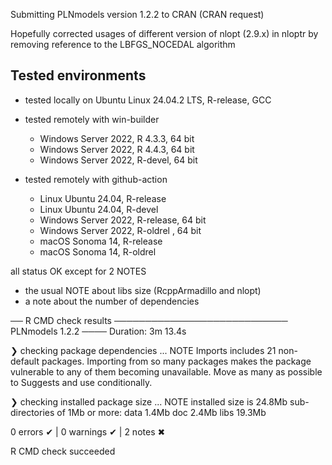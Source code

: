
Submitting PLNmodels version 1.2.2 to CRAN (CRAN request)

Hopefully corrected usages of different version of nlopt (2.9.x) in nloptr by 
removing reference to the LBFGS_NOCEDAL algorithm

## Tested environments

* tested locally on Ubuntu Linux 24.04.2 LTS, R-release, GCC

* tested remotely with win-builder 
  - Windows Server 2022, R 4.3.3, 64 bit
  - Windows Server 2022, R 4.4.3, 64 bit
  - Windows Server 2022, R-devel, 64 bit

* tested remotely with github-action
  - Linux Ubuntu 24.04, R-release
  - Linux Ubuntu 24.04, R-devel 
  - Windows Server 2022, R-release, 64 bit
  - Windows Server 2022, R-oldrel , 64 bit
  - macOS Sonoma 14, R-release 
  - macOS Sonoma 14, R-oldrel 

all status OK except for 2 NOTES

* the usual NOTE about libs size (RcppArmadillo and nlopt)
* a note about the number of dependencies

── R CMD check results ──────────────────────────── PLNmodels 1.2.2 ────
Duration: 3m 13.4s

❯ checking package dependencies ... NOTE
  Imports includes 21 non-default packages.
  Importing from so many packages makes the package vulnerable to any of
  them becoming unavailable.  Move as many as possible to Suggests and
  use conditionally.

❯ checking installed package size ... NOTE
    installed size is 24.8Mb
    sub-directories of 1Mb or more:
      data   1.4Mb
      doc    2.4Mb
      libs  19.3Mb

0 errors ✔ | 0 warnings ✔ | 2 notes ✖

R CMD check succeeded

